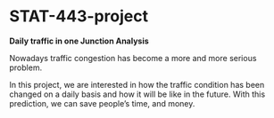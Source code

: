 # STAT-443-project

**Daily traffic in one Junction Analysis**

Nowadays traffic congestion has become a more and more serious problem. 

In this project, we are interested in how the traffic condition has been changed on a daily basis and how it will be like in the future. With this prediction, we can save people’s time, and money.
